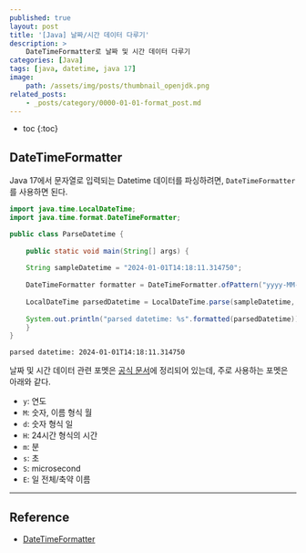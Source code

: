 ```yaml
---
published: true
layout: post
title: '[Java] 날짜/시간 데이터 다루기'
description: >
    DateTimeFormatter로 날짜 및 시간 데이터 다루기
categories: [Java]
tags: [java, datetime, java 17]
image:
    path: /assets/img/posts/thumbnail_openjdk.png
related_posts:
    - _posts/category/0000-01-01-format_post.md
---
```

* toc
{:toc}

## DateTimeFormatter

Java 17에서 문자열로 입력되는 Datetime 데이터를 파싱하려면, `DateTimeFormatter`를 사용하면 된다.  

```java
import java.time.LocalDateTime;
import java.time.format.DateTimeFormatter;

public class ParseDatetime {
    
    public static void main(String[] args) {
    
    String sampleDatetime = "2024-01-01T14:18:11.314750";
    
    DateTimeFormatter formatter = DateTimeFormatter.ofPattern("yyyy-MM-dd'T'HH:mm:ss.SSSSSS");
    
    LocalDateTime parsedDatetime = LocalDateTime.parse(sampleDatetime, formatter);
    
    System.out.println("parsed datetime: %s".formatted(parsedDatetime));
    }
}
```
```
parsed datetime: 2024-01-01T14:18:11.314750
```

날짜 및 시간 데이터 관련 포멧은 [공식 문서](https://docs.oracle.com/en/java/javase/17/docs/api/java.base/java/time/format/DateTimeFormatter.html)에 정리되어 있는데, 주로 사용하는 포멧은 아래와 같다.  

- `y`: 연도
- `M`: 숫자, 이름 형식 월
- `d`: 숫자 형식 일
- `H`: 24시간 형식의 시간
- `m`: 분
- `s`: 초
- `S`: microsecond
- `E`: 일 전체/축약 이름

---
## Reference
- [DateTimeFormatter](https://docs.oracle.com/en/java/javase/17/docs/api/java.base/java/time/format/DateTimeFormatter.html)
